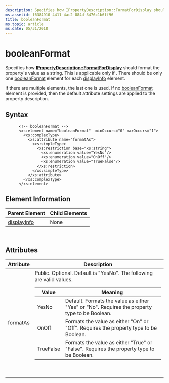 ```yaml
---
description: Specifies how IPropertyDescription::FormatForDisplay should format the booleanFormat property's value as a string.
ms.assetid: f6384910-4411-4ac2-884d-3476c1b6ff96
title: booleanFormat
ms.topic: article
ms.date: 05/31/2018
---
```


# booleanFormat

Specifies how [**IPropertyDescription::FormatForDisplay**](/windows/win32/api/propsys/nf-propsys-ipropertydescription-formatfordisplay) should format the property's value as a string. This is applicable only if <displayInfo displayType="String">. There should be only one [booleanFormat]() element for each [displayInfo](./propdesc-schema-displayinfo.md) element.

If there are multiple elements, the last one is used. If no [booleanFormat]() element is provided, then the default attribute settings are applied to the property description.

## Syntax


```
      <!-- booleanFormat -->
      <xs:element name="booleanFormat"  minOccurs="0" maxOccurs="1">
        <xs:complexType>
          <xs:attribute name="formatAs">
            <xs:simpleType>
              <xs:restriction base="xs:string">
                <xs:enumeration value="YesNo"/>
                <xs:enumeration value="OnOff"/>
                <xs:enumeration value="TrueFalse"/>
              </xs:restriction>
            </xs:simpleType>
          </xs:attribute>
        </xs:complexType>
      </xs:element>
```



## Element Information



| Parent Element                                   | Child Elements |
|--------------------------------------------------|----------------|
| [displayInfo](./propdesc-schema-displayinfo.md) | None           |



 

## Attributes



<table>
<colgroup>
<col  />
<col  />
</colgroup>
<thead>
<tr class="header">
<th>Attribute</th>
<th>Description</th>
</tr>
</thead>
<tbody>
<tr class="odd">
<td>formatAs</td>
<td>Public. Optional. Default is &quot;YesNo&quot;. The following are valid values. 
<table>
<thead>
<tr class="header">
<th>Value</th>
<th>Meaning</th>
</tr>
</thead>
<tbody>
<tr class="odd">
<td>YesNo</td>
<td>Default. Formats the value as either &quot;Yes&quot; or &quot;No&quot;. Requires the property type to be Boolean.</td>
</tr>
<tr class="even">
<td>OnOff</td>
<td>Formats the value as either &quot;On&quot; or &quot;Off&quot;. Requires the property type to be Boolean.</td>
</tr>
<tr class="odd">
<td>TrueFalse</td>
<td>Formats the value as either &quot;True&quot; or &quot;False&quot;. Requires the property type to be Boolean.</td>
</tr>
</tbody>
</table>

<p> </p></td>
</tr>
</tbody>
</table>



 

 

 
